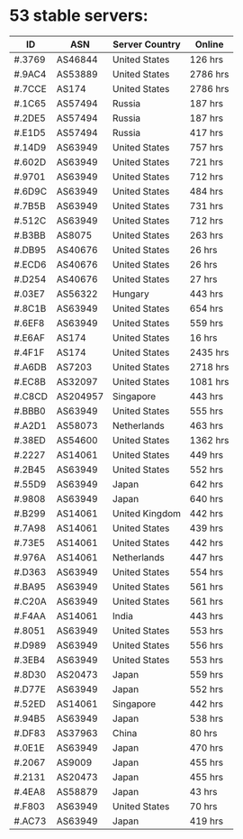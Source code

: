 # 53 stable servers:

| ID | ASN | Server Country | Online |
| ------ | ------ | ------ | ------ |
| #.3769 | AS46844 | United States | 126 hrs |
| #.9AC4 | AS53889 | United States | 2786 hrs |
| #.7CCE | AS174 | United States | 2786 hrs |
| #.1C65 | AS57494 | Russia | 187 hrs |
| #.2DE5 | AS57494 | Russia | 187 hrs |
| #.E1D5 | AS57494 | Russia | 417 hrs |
| #.14D9 | AS63949 | United States | 757 hrs |
| #.602D | AS63949 | United States | 721 hrs |
| #.9701 | AS63949 | United States | 712 hrs |
| #.6D9C | AS63949 | United States | 484 hrs |
| #.7B5B | AS63949 | United States | 731 hrs |
| #.512C | AS63949 | United States | 712 hrs |
| #.B3BB | AS8075 | United States | 263 hrs |
| #.DB95 | AS40676 | United States | 26 hrs |
| #.ECD6 | AS40676 | United States | 26 hrs |
| #.D254 | AS40676 | United States | 27 hrs |
| #.03E7 | AS56322 | Hungary | 443 hrs |
| #.8C1B | AS63949 | United States | 654 hrs |
| #.6EF8 | AS63949 | United States | 559 hrs |
| #.E6AF | AS174 | United States | 16 hrs |
| #.4F1F | AS174 | United States | 2435 hrs |
| #.A6DB | AS7203 | United States | 2718 hrs |
| #.EC8B | AS32097 | United States | 1081 hrs |
| #.C8CD | AS204957 | Singapore | 443 hrs |
| #.BBB0 | AS63949 | United States | 555 hrs |
| #.A2D1 | AS58073 | Netherlands | 463 hrs |
| #.38ED | AS54600 | United States | 1362 hrs |
| #.2227 | AS14061 | United States | 449 hrs |
| #.2B45 | AS63949 | United States | 552 hrs |
| #.55D9 | AS63949 | Japan | 642 hrs |
| #.9808 | AS63949 | Japan | 640 hrs |
| #.B299 | AS14061 | United Kingdom | 442 hrs |
| #.7A98 | AS14061 | United States | 439 hrs |
| #.73E5 | AS14061 | United States | 442 hrs |
| #.976A | AS14061 | Netherlands | 447 hrs |
| #.D363 | AS63949 | United States | 554 hrs |
| #.BA95 | AS63949 | United States | 561 hrs |
| #.C20A | AS63949 | United States | 561 hrs |
| #.F4AA | AS14061 | India | 443 hrs |
| #.8051 | AS63949 | United States | 553 hrs |
| #.D989 | AS63949 | United States | 556 hrs |
| #.3EB4 | AS63949 | United States | 553 hrs |
| #.8D30 | AS20473 | Japan | 559 hrs |
| #.D77E | AS63949 | Japan | 552 hrs |
| #.52ED | AS14061 | Singapore | 442 hrs |
| #.94B5 | AS63949 | Japan | 538 hrs |
| #.DF83 | AS37963 | China | 80 hrs |
| #.0E1E | AS63949 | Japan | 470 hrs |
| #.2067 | AS9009 | Japan | 455 hrs |
| #.2131 | AS20473 | Japan | 455 hrs |
| #.4EA8 | AS58879 | Japan | 43 hrs |
| #.F803 | AS63949 | United States | 70 hrs |
| #.AC73 | AS63949 | Japan | 419 hrs |

